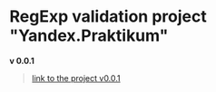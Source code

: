 # RegExp validation project "Yandex.Praktikum"
**v 0.0.1**
>[link to the project v0.0.1](https://diazometan.github.io/validation_with_regexp/)
